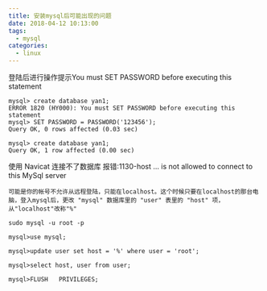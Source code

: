 ```yaml
---
title: 安装mysql后可能出现的问题
date: 2018-04-12 10:13:00
tags:
  - mysql
categories:
  - linux
---
```

登陆后进行操作提示You must SET PASSWORD before executing this statement 
```
mysql> create database yan1; 
ERROR 1820 (HY000): You must SET PASSWORD before executing this statement 
mysql> SET PASSWORD = PASSWORD('123456'); 
Query OK, 0 rows affected (0.03 sec) 

mysql> create database yan1; 
Query OK, 1 row affected (0.00 sec) 
```

使用 Navicat 连接不了数据库 报错:1130-host ... is not allowed to connect to this MySql server
```
可能是你的帐号不允许从远程登陆，只能在localhost。这个时候只要在localhost的那台电脑，登入mysql后，更改 "mysql" 数据库里的 "user" 表里的 "host" 项，从"localhost"改称"%"

sudo mysql -u root -p

mysql>use mysql;

mysql>update user set host = '%' where user = 'root';

mysql>select host, user from user;

mysql>FLUSH   PRIVILEGES;
```